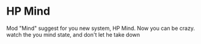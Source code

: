 # HP Mind

[en]: ./README.md
[icon-en]: https://img.shields.io/badge/lang-en-red?style=flat-square
[ru]: ./README.ru.md
[icon-ru]: https://img.shields.io/badge/lang-ru-green?style=flat-square

Mod "Mind" suggest for you new system, HP Mind.
Now you can be crazy.
watch the you mind state, and don't let he take down


